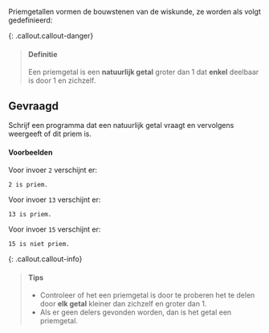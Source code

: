 Priemgetallen vormen de bouwstenen van de wiskunde, ze worden als volgt gedefinieerd:

{: .callout.callout-danger}
> #### Definitie
> Een priemgetal is een **natuurlijk getal** groter dan 1 dat **enkel** deelbaar is door 1 en zichzelf.

## Gevraagd
Schrijf een programma dat een natuurlijk getal vraagt en vervolgens weergeeft of dit priem is.

#### Voorbeelden
Voor invoer `2` verschijnt er:
```
2 is priem.
```

Voor invoer `13` verschijnt er:
```
13 is priem.
```

Voor invoer `15` verschijnt er:
```
15 is niet priem.
```

{: .callout.callout-info}
>#### Tips
>- Controleer of het een priemgetal is door te proberen het te delen door **elk getal** kleiner dan zichzelf en groter dan 1. 
>- Als er geen delers gevonden worden, dan is het getal een priemgetal.
